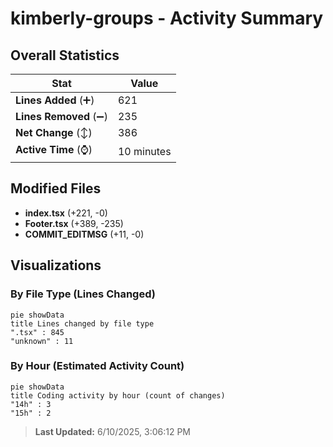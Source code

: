 # kimberly-groups - Activity Summary 

## Overall Statistics

| Stat                   | Value                                                             |
| ---------------------- | ----------------------------------------------------------------- |
| **Lines Added** (➕)   | 621                                          |
| **Lines Removed** (➖) | 235                                        |
| **Net Change** (↕)    | 386                |
| **Active Time** (⌚)   | 10 minutes |


## Modified Files
- **index.tsx** (+221, -0)
- **Footer.tsx** (+389, -235)
- **COMMIT_EDITMSG** (+11, -0)

## Visualizations

### By File Type (Lines Changed)

```mermaid
pie showData
title Lines changed by file type
".tsx" : 845
"unknown" : 11
```

### By Hour (Estimated Activity Count)

```mermaid
pie showData
title Coding activity by hour (count of changes)
"14h" : 3
"15h" : 2
```


> **Last Updated:** 6/10/2025, 3:06:12 PM